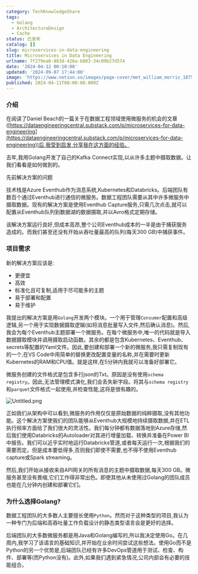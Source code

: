 ```yaml
---
category: TechKnowledgeShare
tags:
  - Golang
  - ArchitectureDesign
  - Cache
status: 已发布
catalog: []
slug: microservices-in-data-engineering
title: Microservices in Data Engineering
urlname: 7f279ea0-883d-426a-b803-34c09b27d574
date: '2024-04-12 00:10:00'
updated: '2024-09-07 17:44:00'
image: 'https://www.notion.so/images/page-cover/met_william_morris_1875.jpg'
published: 2024-04-11T08:00:00.000Z
---
```


### 介绍


在阅读了Daniel Beach的一篇关于在数据工程领域使用微服务的机会的文章([https://dataengineeringcentral.substack.com/p/microservices-for-data-engineering](https://dataengineeringcentral.substack.com/p/microservices-for-data-engineering))后,我受到启发,分享我在这方面的经验。


去年,我用Golang开发了自己的Kafka Connect实现,以从许多主题中摄取数据。让我们看看是如何做到的。


先前解决方案的问题


技术栈是Azure Eventhub作为消息系统,Kubernetes和Databricks。后端团队有数百个通过Eventhub进行通信的微服务。数据工程团队需要从其中许多微服务中摄取数据。现有的解决方案是使用Eventhub Capture服务,只需几次点击,就可以配置从Eventhub队列到数据湖的数据摄取,并以Avro格式定期存储。


该解决方案运行良好,但成本高昂,整个公司Eventhub成本的一半是由于捕获服务造成的。而我们甚至还没有开始从吞吐量最高的队列(每天300 GB)中捕获事件。


### 项目需求


新的解决方案应该是:

- 更便宜
- 高效
- 标准化且可复制,适用于尽可能多的主题
- 易于部署和配置
- 易于维护

我提出的解决方案是用`Golang`开发两个模块。一个用于管理`Consumer`配置和高级逻辑,另一个用于实现数据摄取逻辑(如将消息批量写入文件,然后确认消息)。然后,我会为每个Eventhub主题部署一个微服务。在每个微服务中,唯一的代码就是导入数据摄取模块并调用摄取启动函数。其余的都是包含Kubernetes、Eventhub、secrets等配置的Yaml文件。因此,要创建和部署一个新的微服务,我只需复制现有的一个,在VS Code中用简单的替换更改配置变量的名称,并在需要时更新Kubernetes的RAM和CPU值。就是这样,在5分钟内我就可以准备好部署它。


微服务创建的文件格式是包含多行json的Txt。原因是没有使用`schema registry`。因此,无法管理模式演化,我们会丢失新字段。将其与`schema registry`和`parquet`文件格式一起使用,并检查性能,这将是很有趣的。


![Untitled.png](https://prod-files-secure.s3.us-west-2.amazonaws.com/5d24fe63-e567-4804-86f9-9fdc62e13082/4e0f8d5d-b295-4408-9363-660688d511a9/Untitled.png?X-Amz-Algorithm=AWS4-HMAC-SHA256&X-Amz-Content-Sha256=UNSIGNED-PAYLOAD&X-Amz-Credential=ASIAZI2LB4662RHVGCP4%2F20250316%2Fus-west-2%2Fs3%2Faws4_request&X-Amz-Date=20250316T213209Z&X-Amz-Expires=3600&X-Amz-Security-Token=IQoJb3JpZ2luX2VjEN3%2F%2F%2F%2F%2F%2F%2F%2F%2F%2FwEaCXVzLXdlc3QtMiJHMEUCIQDQFAFUIZ78AX5DkLyZ1xySfCuV4dRMsucULfQiucP%2FVAIgZLB1dJ9ZRNydkLFtIF11YKrzXPBsEtfBexMe%2F1SzqAYq%2FwMINhAAGgw2Mzc0MjMxODM4MDUiDARgVcdaCZxlPUZrjircA%2BAINi3Jdvcy4C8ozUPHLZgbjAxUStT7aqh8WBeSC6WFmVcseqHzzE3BAhIrOn3Owk%2Ffaklq4SSayoZqPYjpS4yGlQyNwDgWrhLNYj4Meo3HobflidvZ4QBbm4Z1C%2BE6hQ9yy7wG%2Fp8E7VgSUDN%2BJB3eFK85QqVlb%2FFNEmqWwfwK7PB5qWUmnjaJI%2FBFyA%2BkO0XU92qny0CLvQv5rDYP%2FuOB0DN0UpHanMe4snGvWs1BDh9JfgJ8yfKbQGxzWoafb1Qv3k3kb%2FOLYpkbfl4KCI6awKxaiR8pBPRkidqgKyX31Jb9bRMe%2B28Ukxm3B7dKy0hfdTlLu4NgkpqfsDfl2oJ8OSH7gXJTZp%2FoncNJxMU79Cl644wHyu6T5hbGAXf%2F%2FXJ%2FiDLl9u%2BIEOEq0KZ%2FBX6QLV5eo8icqqzkKPGbATbdhuz48kpyCsekajwoRbVHot0P2tH5WkmzGIaNVuv1qCmaiPRGxEXBnFLZZKKeDaACBh0eLdTEXhpNkdtAWFhH01CZjw1Hq4JiyN4U8Ura5bcPV78BS6Nqrs%2FohTOPnNPa850GFRrvvWomPLOULd2tgNVY72Kt2utJMdq6rEddsGpdsl4hIpn2%2BQdUr4h%2Fptx2%2BZh4%2FG8gDwiPnnOYMIH93L4GOqUBSSrtXKvYbK3vMkxoEmy0DfzlKPiWAoJ8EnIUvR%2BO0wLP%2BOVtpphmAtypSA%2BVDzg7dL9J%2Fv11pptYHZlAmpDztGMa1sFv7t8ReZgF3571gqTTvgq2goTEPIzEBSUvFksJ8KnihoozYn2eaW1uYYs7ll1sfgduXMH8hbT8eHeHe4daIGI%2BVeLZ48nBuX99VvKrTua62hnbvCJg9SZLrFMwT4IAT0x1&X-Amz-Signature=e486f317c3110e458078c5aaff00777430380d6b51859c9f7a551c0d4250970d&X-Amz-SignedHeaders=host&x-id=GetObject)


正如我们从架构中可以看到,微服务的作用仅仅是原始数据的纯粹摄取,没有其他功能。这个解决方案使我们的团队能够从Eventhub大规模地持续摄取数据,并在ETL执行频率方面给了我们很大的灵活性。我们每分钟都有数据落地到Azure存储,然后我们使用Databricks的Autoloader对其进行增量加载、转换并准备在Power BI中报告。我们可以近乎实时地运行Databricks管道,或者每天运行一次,根据我们的需要而定。但是成本要低得多,否则我们即使不需要,也不得不使用Eventhub capture或Spark streaming。


然后,我们开始从接收来自API网关的所有消息的主题中摄取数据,每天300 GB。微服务甚至没有畏缩,它们工作得非常出色。即使其他从未使用过Golang的团队成员也能在几分钟内创建和部署它们。


### 为什么选择Golang?


数据工程团队的大多数人主要擅长使用`Python`。然而对于这种类型的项目,我认为一种专门为后端和高吞吐量工作负载设计的静态类型语言会是更好的选择。


后端团队的大多数微服务都是用Java和Golang编写的,所以我决定使用Go。在几周内,我学习了该语言的基础知识,并开始在业余时间尝试这些想法。使用Go而不是Python的另一个优势是,后端团队已经有许多DevOps管道用于测试、检查、构件、部署等(而Python没有)。此外,如果我们遇到紧急情况,公司内部会有必要的技能组合。

